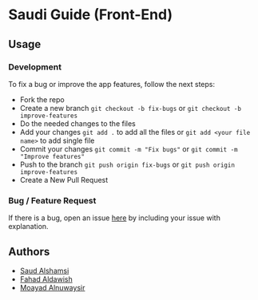 Saudi Guide (Front-End)
======

<!-- Demo
------
Working live demo: https://XXX.github.io/XXX/ -->

<!-- Site
------

### XXX Page
![XXX Page](XXX.png) -->

Usage
------

### Development

To fix a bug or improve the app features, follow the next steps:

* Fork the repo
* Create a new branch `git checkout -b fix-bugs` or `git checkout -b improve-features`
* Do the needed changes to the files
* Add your changes `git add .` to add all the files or `git add <your file name>` to add single file
* Commit your changes `git commit -m "Fix bugs"` or `git commit -m "Improve features"`
* Push to the branch `git push origin fix-bugs` or `git push origin improve-features`
* Create a New Pull Request

### Bug / Feature Request
If there is a bug, open an issue <a href="https://github.com/Moayad93/saudi-guide-frontend/issues">here</a> by including your issue with explanation.

<!-- Built with
------
* XXX
* XXX
* XXX -->

<!-- To-do
------
XXXXXXXXXX -->

Authors
------
<ul>
  <li><a href="https://github.com/i23ud/">Saud Alshamsi</a></li>
  <li><a href="https://github.com/FahadAldawish/">Fahad Aldawish</a></li>
  <li><a href="https://github.com/Moayad93/">Moayad Alnuwaysir</a></li>
</ul>